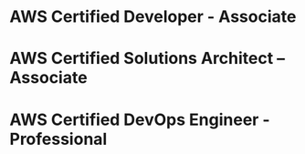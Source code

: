 # AWS Certified Developer - Associate
# AWS Certified Solutions Architect – Associate
# AWS Certified DevOps Engineer - Professional
